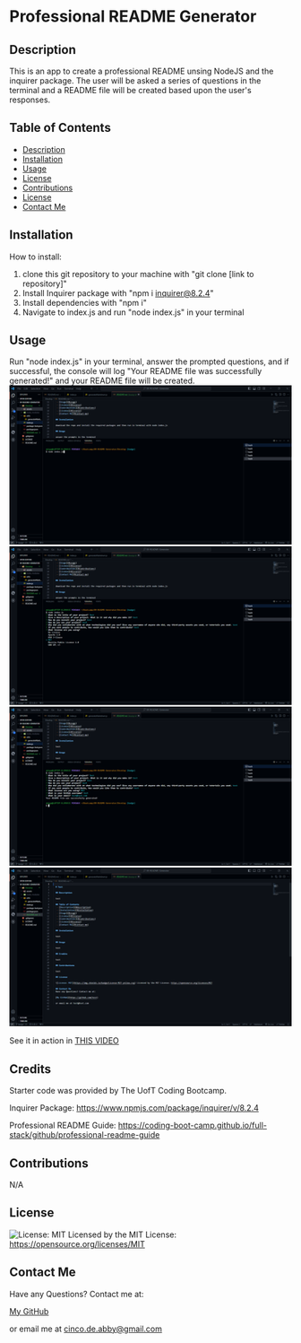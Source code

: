 
  # Professional README Generator

  ## Description

  This is an app to create a professional README unsing NodeJS and the inquirer package. The user will be asked a series of questions in the terminal and a README file will be created based upon the user's responses.

  ## Table of Contents
   - [Description](#description)
   - [Installation](#installation)
   - [Usage](#usage)
   - [License](#license)
   - [Contributions](#contributions)
   - [License](#license)
   - [Contact Me](#contact-me)

  ## Installation

  How to install: 
  1. clone this git repository to your machine with "git clone [link to repository]" 
  2. Install Inquirer package with "npm i inquirer@8.2.4" 
  3. Install dependencies with "npm i" 
  4. Navigate to index.js and run "node index.js" in your terminal

  ## Usage

  Run "node index.js" in your terminal, answer the prompted questions, and if successful, the console will log "Your README file was successfully generated!" and your README file will be created.
  ![Alt text](Develop/assets/README1.png)
  ![Alt text](Develop/assets/README2.png)
  ![Alt text](Develop/assets/README4.png)
  ![Alt text](Develop/assets/README3.png)

  See it in action in [THIS VIDEO](https://drive.google.com/file/d/1C0Ag7UjppI_2hY5J62GRcTyRB0s6TYdb/view)

  ## Credits

  Starter code was provided by The UofT Coding Bootcamp. 

  Inquirer Package: https://www.npmjs.com/package/inquirer/v/8.2.4 

  Professional README Guide:  https://coding-boot-camp.github.io/full-stack/github/professional-readme-guide

  ## Contributions

  N/A

  ## License

  ![License: MIT](https://img.shields.io/badge/License-MIT-yellow.svg) Licensed by the MIT License: https://opensource.org/licenses/MIT

  ## Contact Me
  Have any Questions? Contact me at:

  [My GitHub](https://github.com/abi-gail17)

  or email me at cinco.de.abby@gmail.com

